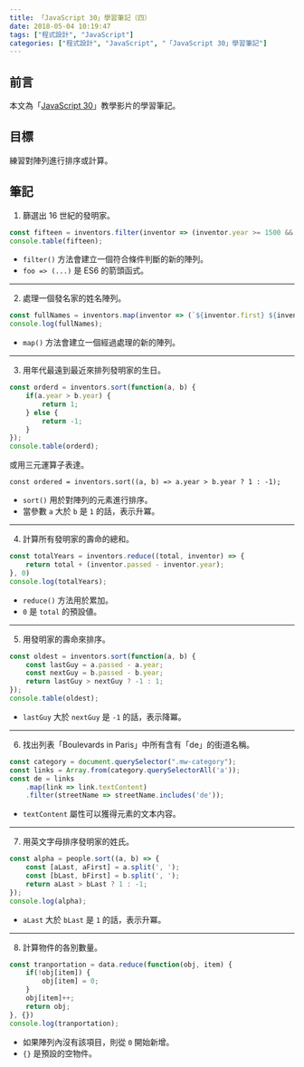```yaml
---
title: 「JavaScript 30」學習筆記（四）
date: 2018-05-04 10:19:47
tags: ["程式設計", "JavaScript"]
categories: ["程式設計", "JavaScript", "「JavaScript 30」學習筆記"]
---
```


## 前言

本文為「[JavaScript 30](https://javascript30.com/)」教學影片的學習筆記。

## 目標

練習對陣列進行排序或計算。

## 筆記

1. 篩選出 16 世紀的發明家。

```js
const fifteen = inventors.filter(inventor => (inventor.year >= 1500 && inventor.year < 1600));
console.table(fifteen);
```

- `filter()` 方法會建立一個符合條件判斷的新的陣列。
- `foo => (...)` 是 ES6 的箭頭函式。

---

2. 處理一個發名家的姓名陣列。

```js
const fullNames = inventors.map(inventor => (`${inventor.first} ${inventor.last}`));
console.log(fullNames);
```

- `map()` 方法會建立一個經過處理的新的陣列。

---

3. 用年代最遠到最近來排列發明家的生日。

```js
const orderd = inventors.sort(function(a, b) {
    if(a.year > b.year) {
        return 1;
    } else {
        return -1;
    }
});
console.table(orderd);
```

或用三元運算子表達。

```jS
const ordered = inventors.sort((a, b) => a.year > b.year ? 1 : -1);
```

- `sort()` 用於對陣列的元素進行排序。
- 當參數 `a` 大於 `b` 是 `1` 的話，表示升冪。

---

4. 計算所有發明家的壽命的總和。

```js
const totalYears = inventors.reduce((total, inventor) => {
    return total + (inventor.passed - inventor.year);
}, 0)
console.log(totalYears);
```

- `reduce()` 方法用於累加。
- `0` 是 `total` 的預設値。

---

5. 用發明家的壽命來排序。

```js
const oldest = inventors.sort(function(a, b) {
    const lastGuy = a.passed - a.year;
    const nextGuy = b.passed - b.year;
    return lastGuy > nextGuy ? -1 : 1;
});
console.table(oldest);
```

- `lastGuy` 大於 `nextGuy` 是 `-1` 的話，表示降冪。

---

6. 找出列表「Boulevards in Paris」中所有含有「de」的街道名稱。

```js
const category = document.querySelector(".mw-category");
const links = Array.from(category.querySelectorAll('a'));
const de = links
    .map(link => link.textContent)
    .filter(streetName => streetName.includes('de'));
```

- `textContent` 屬性可以獲得元素的文本内容。

---

7. 用英文字母排序發明家的姓氏。

```js
const alpha = people.sort((a, b) => {
    const [aLast, aFirst] = a.split(', ');
    const [bLast, bFirst] = b.split(', ');
    return aLast > bLast ? 1 : -1;
});
console.log(alpha);
```

- `aLast` 大於 `bLast` 是 `1` 的話，表示升冪。

---

8. 計算物件的各別數量。

```js
const tranportation = data.reduce(function(obj, item) {
    if(!obj[item]) {
        obj[item] = 0;
    }
    obj[item]++;
    return obj;
}, {})
console.log(tranportation);
```

- 如果陣列內沒有該項目，則從 `0` 開始新增。
- `{}` 是預設的空物件。
